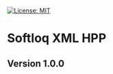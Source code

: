 [![License: MIT](https://img.shields.io/badge/License-MIT-yellow.svg)](https://opensource.org/licenses/MIT)
# Softloq XML HPP
## Version 1.0.0
